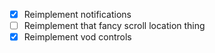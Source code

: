 - [x] Reimplement notifications
- [ ] Reimplement that fancy scroll location thing
- [x] Reimplement vod controls